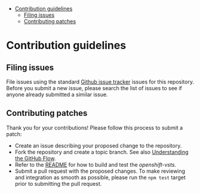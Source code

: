 <!-- MarkdownTOC -->

- [Contribution guidelines](#contribution-guidelines)
	- [Filing issues](#filing-issues)
	- [Contributing patches](#contributing-patches)

<!-- /MarkdownTOC -->

<a name="contribution-guidelines"></a>
# Contribution guidelines

<a name="filing-issues"></a>
## Filing issues

File issues using the standard [Github issue tracker](https://github.com/hferentschik/openshift-vsts.git/) issues for this repository.
Before you submit a new issue, please search the list of issues to see if anyone already submitted a similar issue.

<a name="contributing-patches"></a>
## Contributing patches

Thank you for your contributions! Please follow this process to submit a patch:

* Create an issue describing your proposed change to the repository.
* Fork the repository and create a topic branch.
  See also [Understanding the GitHub Flow](https://guides.github.com/introduction/flow/).
* Refer to the [README](./README.md) for how to build and test the _openshift-vsts_.
* Submit a pull request with the proposed changes.
  To make reviewing and integration as smooth as possible, please run the `npm test` target prior to submitting the pull request.

